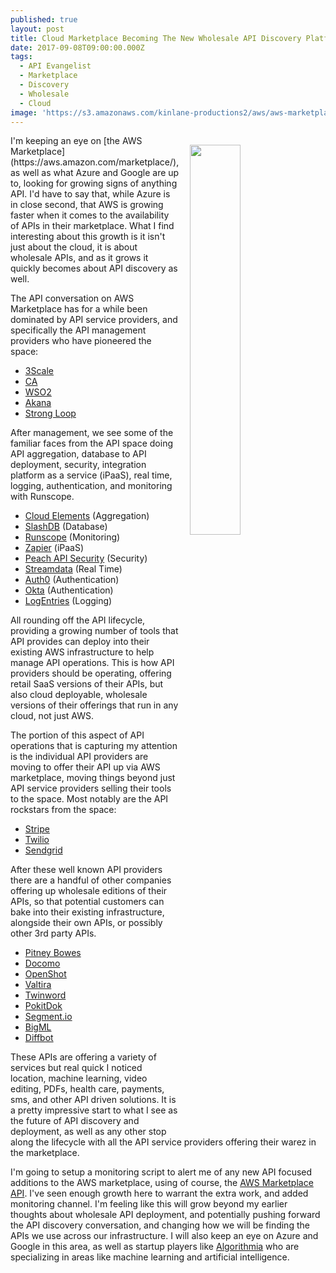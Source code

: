 ```yaml
---
published: true
layout: post
title: Cloud Marketplace Becoming The New Wholesale API Discovery Platform
date: 2017-09-08T09:00:00.000Z
tags:
  - API Evangelist
  - Marketplace
  - Discovery
  - Wholesale
  - Cloud
image: 'https://s3.amazonaws.com/kinlane-productions2/aws/aws-marketplace.png'
---
```

<p><img src="https://s3.amazonaws.com/kinlane-productions2/aws/aws-marketplace.png" align="right" width="40%" style="padding: 15px;" /></p>I'm keeping an eye on [the AWS Marketplace](https://aws.amazon.com/marketplace/), as well as what Azure and Google are up to, looking for growing signs of anything API. I'd have to say that, while Azure is in close second, that AWS is growing faster when it comes to the availability of APIs in their marketplace. What I find interesting about this growth is it isn't just about the cloud, it is about wholesale APIs, and as it grows it quickly becomes about API discovery as well.

The API conversation on AWS Marketplace has for a while been dominated by API service providers, and specifically the API management providers who have pioneered the space:

- [3Scale](https://aws.amazon.com/marketplace/pp/B00QHIY9OW?qid=1504806402998&sr=0-7&ref_=srh_res_product_title)
- [CA](https://aws.amazon.com/marketplace/pp/B00VGV1HYA?qid=1504806402998&sr=0-9&ref_=srh_res_product_title)
- [WSO2](https://aws.amazon.com/marketplace/pp/B00PD1KTHU?qid=1504806443214&sr=0-16&ref_=srh_res_product_title)
- [Akana](https://aws.amazon.com/marketplace/pp/B01C4JFD4W?qid=1504806443214&sr=0-13&ref_=srh_res_product_title)
- [Strong Loop](https://aws.amazon.com/marketplace/seller-profile?id=12b4567a-9d6f-4aa9-8ac1-ec81dfc6f65a)

After management, we see some of the familiar faces from the API space doing API aggregation, database to API deployment, security, integration platform as a service (iPaaS), real time, logging, authentication, and monitoring with Runscope.

- [Cloud Elements](https://aws.amazon.com/marketplace/seller-profile?id=94ee7aa2-9b70-4257-a216-cd84b15360b6) (Aggregation)
- [SlashDB](https://aws.amazon.com/marketplace/seller-profile?id=a80f81b0-f5a7-4986-8518-4c7983839df2) (Database)
- [Runscope](https://aws.amazon.com/marketplace/seller-profile?id=be64f318-a43d-4680-b616-70cdba28048f) (Monitoring)
- [Zapier](https://aws.amazon.com/marketplace/seller-profile?id=eaae8e10-662d-4b01-8cf0-ce911795cefby) (iPaaS)
- [Peach API Security](https://aws.amazon.com/marketplace/seller-profile?id=bb1ddfd2-7171-4f3f-aaf5-483a076a15df) (Security)
- [Streamdata](https://aws.amazon.com/marketplace/seller-profile?id=1bbca7b6-ff68-4779-abe0-45a796ff298d) (Real Time)
- [Auth0](https://aws.amazon.com/marketplace/seller-profile?id=40b06c9b-6c89-4150-8e76-00a57426f8fe) (Authentication)
- [Okta](https://aws.amazon.com/marketplace/seller-profile?id=4d82d3d5-c3bb-48f5-964c-f370adb08482) (Authentication)
- [LogEntries](https://aws.amazon.com/marketplace/seller-profile?id=0c9f4b82-f870-4972-b027-9164cc100097) (Logging)

All rounding off the API lifecycle, providing a growing number of tools that API provides can deploy into their existing AWS infrastructure to help manage API operations. This is how API providers should be operating, offering retail SaaS versions of their APIs, but also cloud deployable, wholesale versions of their offerings that run in any cloud, not just AWS.

The portion of this aspect of API operations that is capturing my attention is the individual API providers are moving to offer their API up via AWS marketplace, moving things beyond just API service providers selling their tools to the space. Most notably are the API rockstars from the space:

- [Stripe](https://aws.amazon.com/marketplace/seller-profile?id=cbdb3b66-b0ad-49f9-8e00-7cfed4f5dd6c)
- [Twilio](https://aws.amazon.com/marketplace/seller-profile?id=818fd455-b47c-4a62-9e3d-1a346e0f5e0e)
- [Sendgrid](https://aws.amazon.com/marketplace/seller-profile?id=a9e53967-0ebd-413a-b857-482097546806)

After these well known API providers there are a handful of other companies offering up wholesale editions of their APIs, so that potential customers can bake into their existing infrastructure, alongside their own APIs, or possibly other 3rd party APIs.

- [Pitney Bowes](https://aws.amazon.com/marketplace/seller-profile?id=75a7e002-c13e-48fb-94b3-a05331a41ade)
- [Docomo](https://aws.amazon.com/marketplace/seller-profile?id=3581ba71-392f-4668-8579-f3e5d1418635)
- [OpenShot](https://aws.amazon.com/marketplace/seller-profile?id=6e712093-4d32-4341-8119-9e9ddfaa4b7c)
- [Valtira](https://aws.amazon.com/marketplace/seller-profile?id=182a3530-4b66-470c-aaa0-8eea59631d17)
- [Twinword](https://aws.amazon.com/marketplace/seller-profile?id=1e61d40e-23ef-40de-ba11-62ba339cba9b)
- [PokitDok](https://aws.amazon.com/marketplace/seller-profile?id=1e8de6c6-dff1-45d0-886f-3c24f27214c1)
- [Segment.io](https://aws.amazon.com/marketplace/seller-profile?id=a6112a2b-f363-47d8-9d13-5cd90c3f082e)
- [BigML](https://aws.amazon.com/marketplace/seller-profile?id=11eb064d-0d54-48ff-8348-787004609401)
- [Diffbot](https://aws.amazon.com/marketplace/seller-profile?id=6b589746-c296-48fd-8509-63eb18c81f88)

These APIs are offering a variety of services but real quick I noticed location, machine learning, video editing, PDFs, health care, payments, sms, and other API driven solutions. It is a pretty impressive start to what I see as the future of API discovery and deployment, as well as any other stop along the lifecycle with all the API service providers offering their warez in the marketplace.

I'm going to setup a monitoring script to alert me of any new API focused additions to the AWS marketplace, using of course, the [AWS Marketplace API](https://aws.amazon.com/documentation/marketplace/). I've seen enough growth here to warrant the extra work, and added monitoring channel. I'm feeling like this will grow beyond my earlier thoughts about wholesale API deployment, and potentially pushing forward the API discovery conversation, and changing how we will be finding the APIs we use across our infrastructure. I will also keep an eye on Azure and Google in this area, as well as startup players like [Algorithmia](http://algorithmia.com) who are specializing in areas like machine learning and artificial intelligence.
